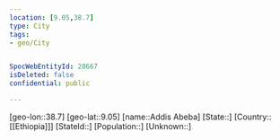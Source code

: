 ```yaml
---
location: [9.05,38.7]
type: City
tags:
- geo/City


SpocWebEntityId: 28667
isDeleted: false
confidential: public

---
```

[geo-lon::38.7]
[geo-lat::9.05]
[name::Addis Abeba]
[State::]
[Country::[[Ethiopia]]]
[StateId::]
[Population::]
[Unknown::]

